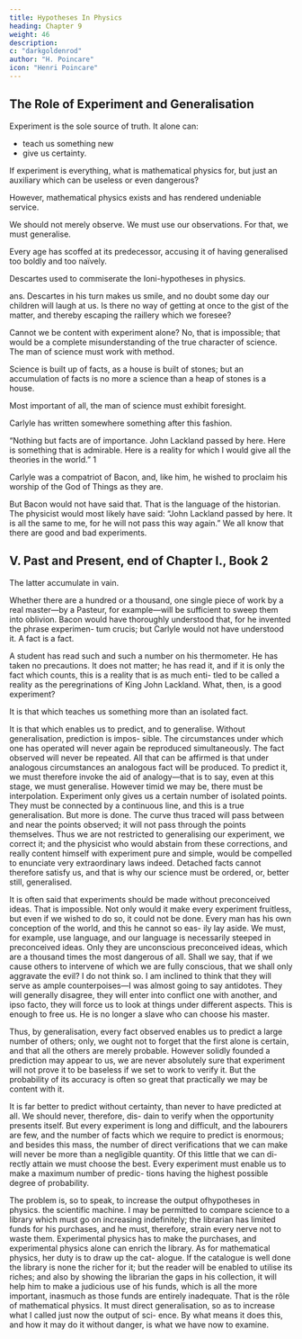 ```yaml
---
title: Hypotheses In Physics
heading: Chapter 9
weight: 46
description:  
c: "darkgoldenrod"
author: "H. Poincare"
icon: "Henri Poincare"
---
```



<!-- PART IV. NATURE. -->


## The Role of Experiment and Generalisation

Experiment is the sole source of truth. It alone can:
- teach us something new
- give us certainty. 

If experiment is everything, what is mathematical physics for, but just an auxiliary which can be useless or even dangerous? 

<!-- What can experimental physics do with
such an auxiliary—an auxiliary, moreover, which seems
useless, and even may be dangerous? -->

However, mathematical physics exists and has rendered undeniable service.

We should not merely observe. We must use our observations. For that, we must generalise. 

<!-- This is what has always been done, only as
the recollection of past errors has made man more and
more circumspect, he has observed more and more and
generalised less and less.  -->

Every age has scoffed at its predecessor, accusing it of having generalised too boldly and too naïvely. 

Descartes used to commiserate the Ioni-hypotheses in physics.

ans. Descartes in his turn makes us smile, and no doubt
some day our children will laugh at us. Is there no way
of getting at once to the gist of the matter, and thereby
escaping the raillery which we foresee? 

Cannot we be content with experiment alone? No, that is impossible;
that would be a complete misunderstanding of the true
character of science. The man of science must work with
method. 

Science is built up of facts, as a house is built of
stones; but an accumulation of facts is no more a science
than a heap of stones is a house. 

Most important of all, the man of science must exhibit foresight. 

Carlyle has written somewhere something after this fashion. 

“Nothing but facts are of importance. John Lackland passed
by here. Here is something that is admirable. Here is
a reality for which I would give all the theories in the
world.” 1 

Carlyle was a compatriot of Bacon, and, like him, he wished to proclaim his worship of the God of Things as they are.

But Bacon would not have said that. That is the language of the historian. The physicist would most likely
have said: “John Lackland passed by here. It is all the same to me, for he will not pass this way again.”
We all know that there are good and bad experiments.

## V. Past and Present, end of Chapter I., Book 2

The latter accumulate in vain. 

Whether there are a hundred or a thousand, one single piece of work by a real
master—by a Pasteur, for example—will be sufficient to
sweep them into oblivion. Bacon would have thoroughly
understood that, for he invented the phrase experimen-
tum crucis; but Carlyle would not have understood it. A
fact is a fact. 

A student has read such and such a number on his thermometer. He has taken no precautions.
It does not matter; he has read it, and if it is only the
fact which counts, this is a reality that is as much enti-
tled to be called a reality as the peregrinations of King
John Lackland. What, then, is a good experiment? 

It is that which teaches us something more than an isolated fact. 

It is that which enables us to predict, and to
generalise. Without generalisation, prediction is impos-
sible. The circumstances under which one has operated
will never again be reproduced simultaneously. The fact
observed will never be repeated. All that can be affirmed
is that under analogous circumstances an analogous fact
will be produced. To predict it, we must therefore invoke
the aid of analogy—that is to say, even at this stage, we
must generalise. However timid we may be, there must be
interpolation. Experiment only gives us a certain number
of isolated points. They must be connected by a continuous line, and this is a true generalisation. But more is
done. The curve thus traced will pass between and near
the points observed; it will not pass through the points
themselves. Thus we are not restricted to generalising our
experiment, we correct it; and the physicist who would
abstain from these corrections, and really content himself
with experiment pure and simple, would be compelled to enunciate very extraordinary laws indeed. Detached facts
cannot therefore satisfy us, and that is why our science
must be ordered, or, better still, generalised.

It is often said that experiments should be made without preconceived ideas. That is impossible. Not only
would it make every experiment fruitless, but even if we
wished to do so, it could not be done. Every man has his
own conception of the world, and this he cannot so eas-
ily lay aside. We must, for example, use language, and
our language is necessarily steeped in preconceived ideas.
Only they are unconscious preconceived ideas, which are
a thousand times the most dangerous of all. Shall we
say, that if we cause others to intervene of which we are
fully conscious, that we shall only aggravate the evil? I
do not think so. I am inclined to think that they will
serve as ample counterpoises—I was almost going to say
antidotes. They will generally disagree, they will enter into conflict one with another, and ipso facto, they will
force us to look at things under different aspects. This is
enough to free us. He is no longer a slave who can choose
his master.

Thus, by generalisation, every fact observed enables us to predict a large number of others; only, we ought not
to forget that the first alone is certain, and that all the
others are merely probable. However solidly founded a prediction may appear to us, we are never absolutely sure
that experiment will not prove it to be baseless if we set
to work to verify it. But the probability of its accuracy is
often so great that practically we may be content with it.

It is far better to predict without certainty, than never to have predicted at all. We should never, therefore, dis-
dain to verify when the opportunity presents itself. But every experiment is long and difficult, and the labourers
are few, and the number of facts which we require to predict is enormous; and besides this mass, the number of
direct verifications that we can make will never be more than a negligible quantity. Of this little that we can di-
rectly attain we must choose the best. Every experiment must enable us to make a maximum number of predic-
tions having the highest possible degree of probability.

The problem is, so to speak, to increase the output ofhypotheses in physics.
the scientific machine. I may be permitted to compare
science to a library which must go on increasing indefinitely; the librarian has limited funds for his purchases,
and he must, therefore, strain every nerve not to waste
them. Experimental physics has to make the purchases,
and experimental physics alone can enrich the library. As
for mathematical physics, her duty is to draw up the cat-
alogue. If the catalogue is well done the library is none
the richer for it; but the reader will be enabled to utilise
its riches; and also by showing the librarian the gaps in
his collection, it will help him to make a judicious use of
his funds, which is all the more important, inasmuch as
those funds are entirely inadequate. That is the rôle of
mathematical physics. It must direct generalisation, so
as to increase what I called just now the output of sci-
ence. By what means it does this, and how it may do it
without danger, is what we have now to examine.



